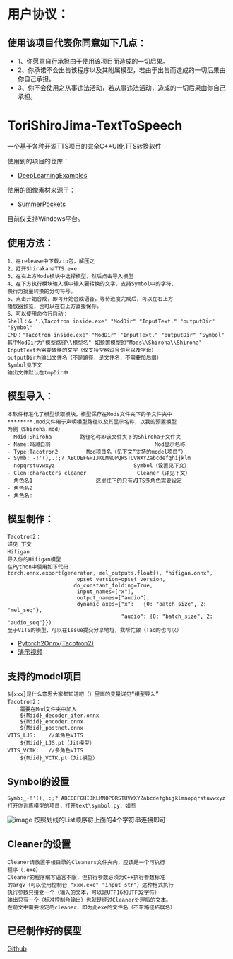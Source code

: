 # 用户协议：
## 使用该项目代表你同意如下几点：
- 1、你愿意自行承担由于使用该项目而造成的一切后果。
- 2、你承诺不会出售该程序以及其附属模型，若由于出售而造成的一切后果由你自己承担。
- 3、你不会使用之从事违法活动，若从事违法活动，造成的一切后果由你自己承担。

# ToriShiroJima-TextToSpeech
一个基于各种开源TTS项目的完全C++UI化TTS转换软件

使用到的项目的仓库：
- [DeepLearningExamples](https://github.com/NVIDIA/DeepLearningExamples)

使用的图像素材来源于：
- [SummerPockets](http://key.visualarts.gr.jp/summer/)

目前仅支持Windows平台。

## 使用方法：
    1、在release中下载zip包，解压之
    2、打开ShirakanaTTS.exe
    3、在右上方Mods模块中选择模型，然后点击导入模型
    4、在下方执行模块输入框中输入要转换的文字，支持Symbol中的字符，
    换行为批量转换的分句符号。
    5、点击开始合成，即可开始合成语音，等待进度完成后，可以在右上方
    播放器预览，也可以在右上方直接保存。
    6、可以使用命令行启动：
    Shell：& '.\Tacotron inside.exe' "ModDir" "InputText." "outputDir" "Symbol"
    CMD："Tacotron inside.exe" "ModDir" "InputText." "outputDir" "Symbol"
    其中ModDir为"模型路径\\模型名" 如预置模型的"Mods\\Shiroha\\Shiroha"
    InputText为需要转换的文字（仅支持空格逗号句号以及字母）
    outputDir为输出文件名（不是路径，是文件名，不需要加后缀）
    Symbol见下文
    输出文件默认在tmpDir中

## 模型导入：
    本软件标准化了模型读取模块，模型保存在Mods文件夹下的子文件夹中
    ********.mod文件用于声明模型路径以及其显示名称，以我的预置模型
    为例（Shiroha.mod）
    - Mdid:Shiroha         路径名称即该文件夹下的Shiroha子文件夹
    - Name:鸣濑白羽                                 Mod显示名称
    - Type:Tacotron2         Mod项目名（见下文“支持的model项目”）
    - Symb:_-!'(),.:;? ABCDEFGHIJKLMNOPQRSTUVWXYZabcdefghijklm
      nopqrstuvwxyz                         Symbol（设置见下文）
    - Clen:characters_cleaner                Cleaner（详见下文）
    - 角色名1                    这里往下的只有VITS多角色需要设定
    - 角色名2
    - 角色名n

## 模型制作：
    Tacotron2：
    详见 下文
    Hifigan：
    导入你的Hifigan模型
    在Python中使用如下代码：
    torch.onnx.export(generator, mel_outputs.float(), "hifigan.onnx",
                          opset_version=opset_version,
                         do_constant_folding=True,
                          input_names=["x"],
                          output_names=["audio"],
                          dynamic_axes={"x":   {0: "batch_size", 2: "mel_seq"},
                                        "audio": {0: "batch_size", 2: "audio_seq"}})
    至于VITS的模型，可以在Issue提交分享地址，我帮忙做（Tac的也可以）

- [Pytorch2Onnx(Tacotron2)](https://github.com/NVIDIA/DeepLearningExamples/tree/master/PyTorch/SpeechSynthesis/Tacotron2/)
- [演示视频](https://www.bilibili.com/video/BV1AB4y1t783)

## 支持的model项目
    ${xxx}是什么意思大家都知道吧（）里面的变量详见“模型导入”
    Tacotron2：
        需要在Mod文件夹中加入 
        ${Mdid}_decoder_iter.onnx 
        ${Mdid}_encoder.onnx
        ${Mdid}_postnet.onnx
    VITS_LJS:    //单角色VITS
        ${Mdid}_LJS.pt（Jit模型） 
    VITS_VCTK:   //多角色VITS
        ${Mdid}_VCTK.pt（Jit模型）
    
## Symbol的设置
    Symb:_-!'(),.:;? ABCDEFGHIJKLMNOPQRSTUVWXYZabcdefghijklmnopqrstuvwxyz
    打开你训练模型的项目，打开text\symbol.py，如图
![image](https://user-images.githubusercontent.com/40709280/183290732-dcb93323-1061-431b-aafa-c285a3ec5e82.png)
    按照划线的List顺序将上面的4个字符串连接即可

## Cleaner的设置
    Cleaner请放置于根目录的Cleaners文件夹内，应该是一个可执行
    程序（.exe）
    Cleaner的程序编写语言不限，但执行参数必须为C++执行参数标准
    的argv（可以使用控制台 "xxx.exe" "input_str"）这种格式执行
    执行参数只接受一个（输入的文本，可以是UTF16和UTF32字符）
    输出只有一个（标准控制台输出）也就是经过Cleaner处理后的文本。
    在前文中需要设定的cleaner，即为此exe的文件名（不带路径拓展名）

## 已经制作好的模型
[Github](https://github.com/FujiwaraShirakana/ShirakanaTTSMods)
